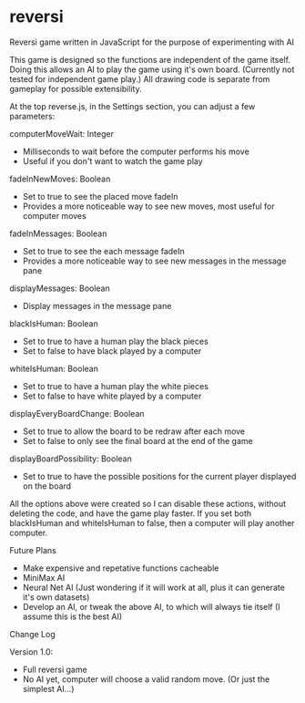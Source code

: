 reversi
=======

Reversi game written in JavaScript for the purpose of experimenting with AI


This game is designed so the functions are independent of the game itself.
Doing this allows an AI to play the game using it's own board.
(Currently not tested for independent game play.)
All drawing code is separate from gameplay for possible extensibility.


At the top reverse.js, in the Settings section, you can adjust a few parameters:

computerMoveWait: Integer
- Milliseconds to wait before the computer performs his move
- Useful if you don't want to watch the game play

fadeInNewMoves: Boolean
- Set to true to see the placed move fadeIn
- Provides a more noticeable way to see new moves, most useful for computer moves 

fadeInMessages: Boolean
- Set to true to see the each message fadeIn
- Provides a more noticeable way to see new messages in the message pane

displayMessages: Boolean
- Display messages in the message pane

blackIsHuman: Boolean
- Set to true to have a human play the black pieces
- Set to false to have black played by a computer

whiteIsHuman: Boolean
- Set to true to have a human play the white pieces
- Set to false to have white played by a computer

displayEveryBoardChange: Boolean
- Set to true to allow the board to be redraw after each move
- Set to false to only see the final board at the end of the game

displayBoardPossibility: Boolean
- Set to true to have the possible positions for the current player displayed on the board


All the options above were created so I can disable these actions, without deleting the code, and have the game play faster.
If you set both blackIsHuman and whiteIsHuman to false, then a computer will play another computer.


Future Plans
- Make expensive and repetative functions cacheable
- MiniMax AI
- Neural Net AI (Just wondering if it will work at all, plus it can generate it's own datasets)
- Develop an AI, or tweak the above AI, to which will always tie itself (I assume this is the best AI)

Change Log

Version 1.0:
- Full reversi game
- No AI yet, computer will choose a valid random move. (Or just the simplest AI...)
